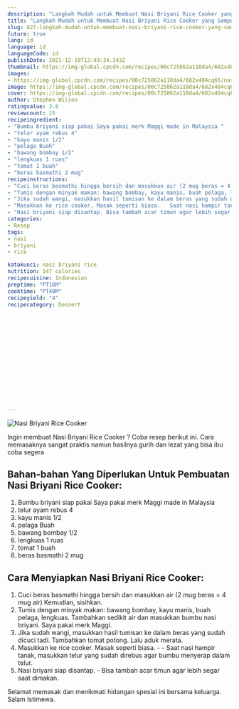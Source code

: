 ```yaml
---
description: "Langkah Mudah untuk Membuat Nasi Briyani Rice Cooker yang Sempurna"
title: "Langkah Mudah untuk Membuat Nasi Briyani Rice Cooker yang Sempurna"
slug: 827-langkah-mudah-untuk-membuat-nasi-briyani-rice-cooker-yang-sempurna
future: true
lang: id
language: id
languageCode: id
publishDate: 2021-12-10T12:49:34.343Z 
thumbnail: https://img-global.cpcdn.com/recipes/00c725862a118da4/682x484cq65/nasi-briyani-rice-cooker-foto-resep-utama.png
images:
- https://img-global.cpcdn.com/recipes/00c725862a118da4/682x484cq65/nasi-briyani-rice-cooker-foto-resep-utama.png
image: https://img-global.cpcdn.com/recipes/00c725862a118da4/682x484cq65/nasi-briyani-rice-cooker-foto-resep-utama.png
cover: https://img-global.cpcdn.com/recipes/00c725862a118da4/682x484cq65/nasi-briyani-rice-cooker-foto-resep-utama.png
author: Stephen Wilson
ratingvalue: 3.8
reviewcount: 15
recipeingredient:
- "Bumbu briyani siap pakai Saya pakai merk Maggi made in Malaysia "
- "telur ayam rebus 4"
- "kayu manis 1/2"
- "pelaga Buah"
- "bawang bombay 1/2"
- "lengkuas 1 ruas"
- "tomat 1 buah"
- "beras basmathi 2 mug"
recipeinstructions:
- "Cuci beras basmathi hingga bersih dan masukkan air (2 mug beras = 4 mug air) Kemudian, sisihkan."
- "Tumis dengan minyak makan: bawang bombay, kayu manis, buah pelaga, lengkuas. Tambahkan sedikit air dan masukkan bumbu nasi briyani. Saya pakai merk Maggi."
- "Jika sudah wangi, masukkan hasil tumisan ke dalam beras yang sudah dicuci tadi. Tambahkan tomat potong. Lalu aduk merata."
- "Masukkan ke rice cooker. Masak seperti biasa.   Saat nasi hampir tanak, masukkan telur yang sudah direbus agar bumbu menyerap dalam telur."
- "Nasi briyani siap disantap. Bisa tambah acar timun agar lebih segar saat dimakan."
categories:
- Resep
tags:
- nasi
- briyani
- rice

katakunci: nasi briyani rice 
nutrition: 147 calories
recipecuisine: Indonesian
preptime: "PT16M"
cooktime: "PT40M"
recipeyield: "4"
recipecategory: Dessert


     
    
    
    
    
    
    
    
    
    
    
      
    
---
```



![Nasi Briyani Rice Cooker](https://img-global.cpcdn.com/recipes/00c725862a118da4/682x484cq65/nasi-briyani-rice-cooker-foto-resep-utama.png)

Ingin membuat Nasi Briyani Rice Cooker ? Coba resep berikut ini. Cara memasaknya sangat praktis namun hasilnya gurih dan lezat yang bisa ibu coba segera

<!--inarticleads1-->

## Bahan-bahan Yang Diperlukan Untuk Pembuatan Nasi Briyani Rice Cooker:

1. Bumbu briyani siap pakai Saya pakai merk Maggi made in Malaysia 
1. telur ayam rebus 4
1. kayu manis 1/2
1. pelaga Buah
1. bawang bombay 1/2
1. lengkuas 1 ruas
1. tomat 1 buah
1. beras basmathi 2 mug



<!--inarticleads2-->

## Cara Menyiapkan Nasi Briyani Rice Cooker:

1. Cuci beras basmathi hingga bersih dan masukkan air (2 mug beras = 4 mug air) Kemudian, sisihkan.
1. Tumis dengan minyak makan: bawang bombay, kayu manis, buah pelaga, lengkuas. Tambahkan sedikit air dan masukkan bumbu nasi briyani. Saya pakai merk Maggi.
1. Jika sudah wangi, masukkan hasil tumisan ke dalam beras yang sudah dicuci tadi. Tambahkan tomat potong. Lalu aduk merata.
1. Masukkan ke rice cooker. Masak seperti biasa.  -  - Saat nasi hampir tanak, masukkan telur yang sudah direbus agar bumbu menyerap dalam telur.
1. Nasi briyani siap disantap. - Bisa tambah acar timun agar lebih segar saat dimakan.




Selamat memasak dan menikmati hidangan spesial ini bersama keluarga. Salam Istimewa.
